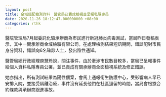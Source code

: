 ```yaml
---
layout: post
title: 金域錯配檢測資料　醫管局已責成檢視並呈報私隱專員
date: 2020-11-26 18:12:47.000000000 +08:00
categories: rthk
---
```


醫院管理局7月起委託化驗承辦商為市民進行新冠肺炎病毒測試，當局昨日發稿表示，其中一間承辦商金域檢驗有限公司，在處理檢測結果短訊期間，錯誤配對市民身分資料，錯誤向6名確診人士，發出陰性通知。

醫管局總行政經理庾慧玲說，關注事件，由於牽涉市民數目較多，當局已呈報事件給個人資料私隱專員公署，並已責成有關承辦商全面檢視系統及修正錯誤。

她亦指出，所有測試結果為陽性個案，會馬上通報衞生防護中心，受影響病人早已安排入院，並接受隔離治療，事件沒有延長他們在社區逗留的時間，當局會根據合約條款與承辦商跟進事故。

